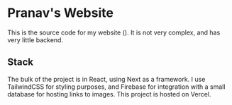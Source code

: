 # Pranav's Website
This is the source code for my website ([](https://pranavkonda.com/)). It is not very complex, and has very little backend. 

## Stack
The bulk of the project is in React, using Next as a framework. I use TailwindCSS for styling purposes, and Firebase for integration with a small database for hosting links to images. 
This project is hosted on Vercel. 